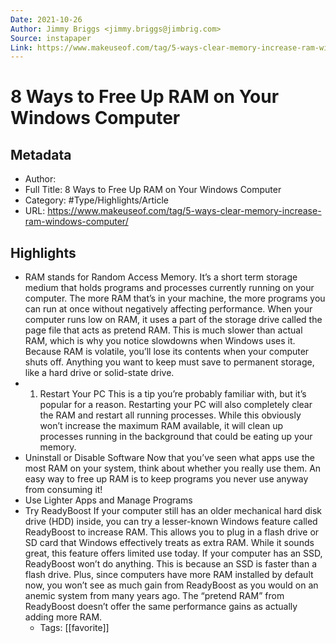 ```yaml
---
Date: 2021-10-26
Author: Jimmy Briggs <jimmy.briggs@jimbrig.com>
Source: instapaper
Link: https://www.makeuseof.com/tag/5-ways-clear-memory-increase-ram-windows-computer/
---
```

# 8 Ways to Free Up RAM on Your Windows Computer

## Metadata
- Author: 
- Full Title: 8 Ways to Free Up RAM on Your Windows Computer
- Category: #Type/Highlights/Article
- URL: https://www.makeuseof.com/tag/5-ways-clear-memory-increase-ram-windows-computer/

## Highlights
- RAM stands for Random Access Memory. It’s a short term storage medium that holds programs and processes currently running on your computer.
  The more RAM that’s in your machine, the more programs you can run at once without negatively affecting performance. When your computer runs low on RAM, it uses a part of the storage drive called the page file that acts as pretend RAM. This is much slower than actual RAM, which is why you notice slowdowns when Windows uses it.
  Because RAM is volatile, you’ll lose its contents when your computer shuts off. Anything you want to keep must save to permanent storage, like a hard drive or solid-state drive.
- 1. Restart Your PC
  This is a tip you’re probably familiar with, but it’s popular for a reason.
  Restarting your PC will also completely clear the RAM and restart all running processes. While this obviously won’t increase the maximum RAM available, it will clean up processes running in the background that could be eating up your memory.
- Uninstall or Disable Software
  Now that you’ve seen what apps use the most RAM on your system, think about whether you really use them. An easy way to free up RAM is to keep programs you never use anyway from consuming it!
- Use Lighter Apps and Manage Programs
- Try ReadyBoost
  If your computer still has an older mechanical hard disk drive (HDD) inside, you can try a lesser-known Windows feature called ReadyBoost to increase RAM. This allows you to plug in a flash drive or SD card that Windows effectively treats as extra RAM.
  While it sounds great, this feature offers limited use today. If your computer has an SSD, ReadyBoost won’t do anything. This is because an SSD is faster than a flash drive.
  Plus, since computers have more RAM installed by default now, you won’t see as much gain from ReadyBoost as you would on an anemic system from many years ago. The “pretend RAM” from ReadyBoost doesn’t offer the same performance gains as actually adding more RAM.
    - Tags: [[favorite]] 
